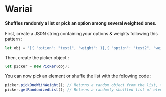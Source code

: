 # Wariai

#### Shuffles randomly a list or pick an option among several weighted ones.

First, create a JSON string containing your options & weights following this pattern : 

```javascript
let obj = '[{ "option": "test1", "weight": 1},{ "option": "test2", "weight": 2},{ "option": "test3", "weight": 3},{ "option": "test4", "weight": 4}]';
```

Then, create the picker object : 

```javascript
let picker = new Picker(obj);
```

You can now pick an element or shuffle the list with the following code : 

```javascript
picker.pickOneWithWeight(); // Returns a random object from the list, taking weights into account
picker.getRandomizedList(); // Returns a randomly shuffled list of elements
```




